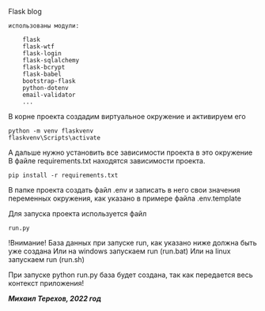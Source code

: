 Flask blog


    использованы модули:

        flask
        flask-wtf
        flask-login
        flask-sqlalchemy
        flask-bcrypt
        flask-babel
        bootstrap-flask
        python-dotenv
        email-validator
        ...


В корне проекта создадим виртуальное окружение и активируем его

    python -m venv flaskvenv
    flaskvenv\Scripts\activate

А дальше нужно установить все зависимости проекта в это окружение
В файле requirements.txt находятся зависимости проекта. 
    
    pip install -r requirements.txt

В папке проекта создать файл .env и записать в него свои значения переменных окружения,
как указано в примере файла .env.template



Для запуска проекта используется файл

    run.py

!Внимание!  База данных при запуске run, как указано ниже должна быть уже создана
    Или на windows запускаем run    (run.bat)
    Или на linux запускаем run    (run.sh)

При запуске python run.py база будет создана, так как передается весь контекст приложения!


**_Михаил Терехов, 2022 год_**
